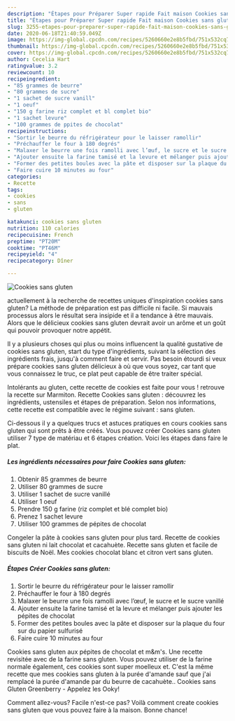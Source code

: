 ```yaml
---
description: "Étapes pour Préparer Super rapide Fait maison Cookies sans gluten"
title: "Étapes pour Préparer Super rapide Fait maison Cookies sans gluten"
slug: 3255-etapes-pour-preparer-super-rapide-fait-maison-cookies-sans-gluten
date: 2020-06-18T21:40:59.049Z
image: https://img-global.cpcdn.com/recipes/5260660e2e8b5fbd/751x532cq70/cookies-sans-gluten-photo-principale-de-la-recette.jpg
thumbnail: https://img-global.cpcdn.com/recipes/5260660e2e8b5fbd/751x532cq70/cookies-sans-gluten-photo-principale-de-la-recette.jpg
cover: https://img-global.cpcdn.com/recipes/5260660e2e8b5fbd/751x532cq70/cookies-sans-gluten-photo-principale-de-la-recette.jpg
author: Cecelia Hart
ratingvalue: 3.2
reviewcount: 10
recipeingredient:
- "85 grammes de beurre"
- "80 grammes de sucre"
- "1 sachet de sucre vanill"
- "1 oeuf"
- "150 g farine riz complet et bl complet bio"
- "1 sachet levure"
- "100 grammes de ppites de chocolat"
recipeinstructions:
- "Sortir le beurre du réfrigérateur pour le laisser ramollir"
- "Préchauffer le four à 180 degrés"
- "Malaxer le beurre une fois ramolli avec l’œuf, le sucre et le sucre vanillé"
- "Ajouter ensuite la farine tamisé et la levure et mélanger puis ajouter les pépites de chocolat"
- "Former des petites boules avec la pâte et disposer sur la plaque du four sur du papier sulfurisé"
- "Faire cuire 10 minutes au four"
categories:
- Recette
tags:
- cookies
- sans
- gluten

katakunci: cookies sans gluten 
nutrition: 110 calories
recipecuisine: French
preptime: "PT20M"
cooktime: "PT46M"
recipeyield: "4"
recipecategory: Dîner

---
```



![Cookies sans gluten](https://img-global.cpcdn.com/recipes/5260660e2e8b5fbd/751x532cq70/cookies-sans-gluten-photo-principale-de-la-recette.jpg)

actuellement à la recherche de recettes uniques d'inspiration cookies sans gluten? La méthode de préparation est pas difficile ni facile. Si mauvais processus alors le résultat sera insipide et il a tendance à être mauvais. Alors que le délicieux cookies sans gluten devrait avoir un arôme et un goût qui pouvoir provoquer notre appétit.

Il y a plusieurs choses qui plus ou moins influencent la qualité gustative de cookies sans gluten, start du type d'ingrédients, suivant la sélection des ingrédients frais, jusqu'à comment faire et servir. Pas besoin étourdi si veux prépare cookies sans gluten délicieux à où que vous soyez, car tant que vous connaissez le truc, ce plat peut capable de être traiter spécial.

Intolérants au gluten, cette recette de cookies est faite pour vous ! retrouve la recette sur Marmiton. Recette Cookies sans gluten : découvrez les ingrédients, ustensiles et étapes de préparation. Selon nos informations, cette recette est compatible avec le régime suivant : sans gluten.


Ci-dessous il y a quelques trucs et astuces pratiques en cours cookies sans gluten qui sont prêts à être créés. Vous pouvez créer Cookies sans gluten utiliser 7 type de matériau et 6 étapes création. Voici les étapes dans faire le plat.

<!--inarticleads1-->

##### Les ingrédients nécessaires pour faire Cookies sans gluten:

1. Obtenir 85 grammes de beurre
1. Utiliser 80 grammes de sucre
1. Utiliser 1 sachet de sucre vanillé
1. Utiliser 1 oeuf
1. Prendre 150 g farine (riz complet et blé complet bio)
1. Prenez 1 sachet levure
1. Utiliser 100 grammes de pépites de chocolat


Congeler la pâte à cookies sans gluten pour plus tard. Recette de cookies sans gluten ni lait chocolat et cacahuète. Recette sans gluten et facile de biscuits de Noël. Mes cookies chocolat blanc et citron vert sans gluten. 

<!--inarticleads2-->

##### Étapes Créer Cookies sans gluten:

1. Sortir le beurre du réfrigérateur pour le laisser ramollir
1. Préchauffer le four à 180 degrés
1. Malaxer le beurre une fois ramolli avec l’œuf, le sucre et le sucre vanillé
1. Ajouter ensuite la farine tamisé et la levure et mélanger puis ajouter les pépites de chocolat
1. Former des petites boules avec la pâte et disposer sur la plaque du four sur du papier sulfurisé
1. Faire cuire 10 minutes au four


Cookies sans gluten aux pépites de chocolat et m&amp;m&#39;s. Une recette revisitée avec de la farine sans gluten. Vous pouvez utiliser de la farine normale également, ces cookies sont super moelleux et. C&#39;est la même recette que mes cookies sans gluten à la purée d&#39;amande sauf que j&#39;ai remplacé la purée d&#39;amande par du beurre de cacahuète.. Cookies sans Gluten Greenberry - Appelez les Ooky! 


Comment allez-vous? Facile n'est-ce pas? Voilà comment create cookies sans gluten que vous pouvez faire à la maison. Bonne chance!
